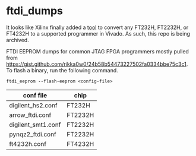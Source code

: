 # ftdi_dumps

It looks like Xilinx finally added a [tool](https://docs.xilinx.com/r/en-US/ug908-vivado-programming-debugging/JTAG-Cables-and-Devices-Supported-by-hw_server) to convert any FT232H, FT2232H, or FT4232H to a supported programmer in Vivado. As such, this repo is being archived.

FTDI EEPROM dumps for common JTAG FPGA programmers mostly pulled from https://gist.github.com/rikka0w0/24b58b54473227502fa0334bbe75c3c1. To flash a binary, run the following command.

	ftdi_eeprom --flash-eeprom <config-file>

| conf file | chip |
| --- | --- |
| digilent_hs2.conf | FT232H |
| arrow_ftdi.conf | FT2232H |
| digilent_smt1.conf | FT2232H |
| pynqz2_ftdi.conf | FT2232H |
| ft4232h.conf | FT4232H |
